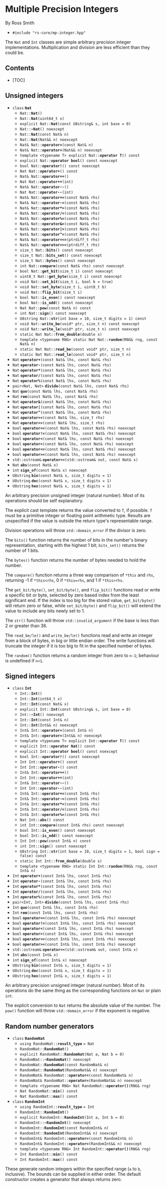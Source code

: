 # Multiple Precision Integers #

By Ross Smith

* `#include "rs-core/mp-integer.hpp"`

The `Nat` and `Int` classes are simple arbitrary precision integer
implementations. Multiplication and division are less efficient than they
could be.

## Contents ##

* [TOC]

## Unsigned integers ##

* `class` **`Nat`**
    * `Nat::`**`Nat`**`()`
    * `Nat::`**`Nat`**`(uint64_t x)`
    * `explicit Nat::`**`Nat`**`(const U8string& s, int base = 0)`
    * `Nat::`**`~Nat`**`() noexcept`
    * `Nat::`**`Nat`**`(const Nat& n)`
    * `Nat::`**`Nat`**`(Nat&& n) noexcept`
    * `Nat& Nat::`**`operator=`**`(const Nat& n)`
    * `Nat& Nat::`**`operator=`**`(Nat&& n) noexcept`
    * `template <typename T> explicit Nat::`**`operator T`**`() const`
    * `explicit Nat::`**`operator bool`**`() const noexcept`
    * `bool Nat::`**`operator!`**`() const noexcept`
    * `Nat Nat::`**`operator+`**`() const`
    * `Nat& Nat::`**`operator++`**`()`
    * `Nat Nat::`**`operator++`**`(int)`
    * `Nat& Nat::`**`operator--`**`()`
    * `Nat Nat::`**`operator--`**`(int)`
    * `Nat& Nat::`**`operator+=`**`(const Nat& rhs)`
    * `Nat& Nat::`**`operator-=`**`(const Nat& rhs)`
    * `Nat& Nat::`**`operator*=`**`(const Nat& rhs)`
    * `Nat& Nat::`**`operator/=`**`(const Nat& rhs)`
    * `Nat& Nat::`**`operator%=`**`(const Nat& rhs)`
    * `Nat& Nat::`**`operator&=`**`(const Nat& rhs)`
    * `Nat& Nat::`**`operator|=`**`(const Nat& rhs)`
    * `Nat& Nat::`**`operator^=`**`(const Nat& rhs)`
    * `Nat& Nat::`**`operator<<=`**`(ptrdiff_t rhs)`
    * `Nat& Nat::`**`operator>>=`**`(ptrdiff_t rhs)`
    * `size_t Nat::`**`bits`**`() const noexcept`
    * `size_t Nat::`**`bits_set`**`() const noexcept`
    * `size_t Nat::`**`bytes`**`() const noexcept`
    * `int Nat::`**`compare`**`(const Nat& rhs) const noexcept`
    * `bool Nat::`**`get_bit`**`(size_t i) const noexcept`
    * `uint8_t Nat::`**`get_byte`**`(size_t i) const noexcept`
    * `void Nat::`**`set_bit`**`(size_t i, bool b = true)`
    * `void Nat::`**`set_byte`**`(size_t i, uint8_t b)`
    * `void Nat::`**`flip_bit`**`(size_t i)`
    * `bool Nat::`**`is_even`**`() const noexcept`
    * `bool Nat::`**`is_odd`**`() const noexcept`
    * `Nat Nat::`**`pow`**`(const Nat& n) const`
    * `int Nat::`**`sign`**`() const noexcept`
    * `U8string Nat::`**`str`**`(int base = 10, size_t digits = 1) const`
    * `void Nat::`**`write_be`**`(void* ptr, size_t n) const noexcept`
    * `void Nat::`**`write_le`**`(void* ptr, size_t n) const noexcept`
    * `static Nat Nat::`**`from_double`**`(double x)`
    * `template <typename RNG> static Nat Nat::`**`random`**`(RNG& rng, const Nat& n)`
    * `static Nat Nat::`**`read_be`**`(const void* ptr, size_t n)`
    * `static Nat Nat::`**`read_le`**`(const void* ptr, size_t n)`
* `Nat` **`operator+`**`(const Nat& lhs, const Nat& rhs)`
* `Nat` **`operator-`**`(const Nat& lhs, const Nat& rhs)`
* `Nat` **`operator*`**`(const Nat& lhs, const Nat& rhs)`
* `Nat` **`operator/`**`(const Nat& lhs, const Nat& rhs)`
* `Nat` **`operator%`**`(const Nat& lhs, const Nat& rhs)`
* `pair<Nat, Nat>` **`divide`**`(const Nat& lhs, const Nat& rhs)`
* `Nat` **`quo`**`(const Nat& lhs, const Nat& rhs)`
* `Nat` **`rem`**`(const Nat& lhs, const Nat& rhs)`
* `Nat` **`operator&`**`(const Nat& lhs, const Nat& rhs)`
* `Nat` **`operator|`**`(const Nat& lhs, const Nat& rhs)`
* `Nat` **`operator^`**`(const Nat& lhs, const Nat& rhs)`
* `Nat` **`operator<<`**`(const Nat& lhs, size_t rhs)`
* `Nat` **`operator>>`**`(const Nat& lhs, size_t rhs)`
* `bool` **`operator==`**`(const Nat& lhs, const Nat& rhs) noexcept`
* `bool` **`operator!=`**`(const Nat& lhs, const Nat& rhs) noexcept`
* `bool` **`operator<`**`(const Nat& lhs, const Nat& rhs) noexcept`
* `bool` **`operator>`**`(const Nat& lhs, const Nat& rhs) noexcept`
* `bool` **`operator<=`**`(const Nat& lhs, const Nat& rhs) noexcept`
* `bool` **`operator>=`**`(const Nat& lhs, const Nat& rhs) noexcept`
* `std::ostream&` **`operator<<`**`(std::ostream& out, const Nat& x)`
* `Nat` **`abs`**`(const Nat& x)`
* `int` **`sign_of`**`(const Nat& x) noexcept`
* `U8string` **`bin`**`(const Nat& x, size_t digits = 1)`
* `U8string` **`dec`**`(const Nat& x, size_t digits = 1)`
* `U8string` **`hex`**`(const Nat& x, size_t digits = 1)`

An arbitrary precision unsigned integer (natural number). Most of its
operations should be self explanatory.

The explicit cast template returns the value converted to `T`, if possible.
`T` must be a primitive integer or floating point arithmetic type. Results are
unspecified if the value is outside the return type's representable range.

Division operations will throw `std::domain_error` if the divisor is zero.

The `bits()` function returns the number of bits in the number's binary
representation, starting with the highest 1 bit; `bits_set()` returns the
number of 1 bits.

The `bytes()` function returns the number of bytes needed to hold the number.

The `compare()` function returns a three way comparison of `*this` and `rhs`,
returning -1 if `*this<rhs`, 0 if `*this=rhs`, and 1 if `*this>rhs`.

The `get_bit/byte()`, `set_bit/byte()`, and `flip_bit()` functions read or
write a specific bit or byte, selected by zero based index from the least
significant end. If the index is too big for the stored value,
`get_bit/byte()` will return zero or false, while `set_bit/byte()` and
`flip_bit()` will extend the value to include any bits newly set to 1.

The `str()` function will throw `std::invalid_argument` if the base is less
than 2 or greater than 36.

The `read_be/le()` and `write_be/le()` functions read and write an integer
from a block of bytes, in big or little endian order. The write functions will
truncate the integer if it is too big to fit in the specified number of bytes.

The `random()` function returns a random integer from zero to `n-1`; behaviour
is undefined if `n<1`.

## Signed integers ##

* `class` **`Int`**
    * `Int::`**`Int`**`()`
    * `Int::`**`Int`**`(int64_t x)`
    * `Int::`**`Int`**`(const Nat& x)`
    * `explicit Int::`**`Int`**`(const U8string& s, int base = 0)`
    * `Int::`**`~Int`**`() noexcept`
    * `Int::`**`Int`**`(const Int& n)`
    * `Int::`**`Int`**`(Int&& n) noexcept`
    * `Int& Int::`**`operator=`**`(const Int& n)`
    * `Int& Int::`**`operator=`**`(Int&& n) noexcept`
    * `template <typename T> explicit Int::`**`operator T`**`() const`
    * `explicit Int::`**`operator Nat`**`() const`
    * `explicit Int::`**`operator bool`**`() const noexcept`
    * `bool Int::`**`operator!`**`() const noexcept`
    * `Int Int::`**`operator+`**`() const`
    * `Int Int::`**`operator-`**`() const`
    * `Int& Int::`**`operator++`**`()`
    * `Int Int::`**`operator++`**`(int)`
    * `Int& Int::`**`operator--`**`()`
    * `Int Int::`**`operator--`**`(int)`
    * `Int& Int::`**`operator+=`**`(const Int& rhs)`
    * `Int& Int::`**`operator-=`**`(const Int& rhs)`
    * `Int& Int::`**`operator*=`**`(const Int& rhs)`
    * `Int& Int::`**`operator/=`**`(const Int& rhs)`
    * `Int& Int::`**`operator%=`**`(const Int& rhs)`
    * `Nat Int::`**`abs`**`() const`
    * `int Int::`**`compare`**`(const Int& rhs) const noexcept`
    * `bool Int::`**`is_even`**`() const noexcept`
    * `bool Int::`**`is_odd`**`() const noexcept`
    * `Int Int::`**`pow`**`(const Int& n) const`
    * `int Int::`**`sign`**`() const noexcept`
    * `U8string Int::`**`str`**`(int base = 10, size_t digits = 1, bool sign = false) const`
    * `static Int Int::`**`from_double`**`(double x)`
    * `template <typename RNG> static Int Int::`**`random`**`(RNG& rng, const Int& n)`
* `Int` **`operator+`**`(const Int& lhs, const Int& rhs)`
* `Int` **`operator-`**`(const Int& lhs, const Int& rhs)`
* `Int` **`operator*`**`(const Int& lhs, const Int& rhs)`
* `Int` **`operator/`**`(const Int& lhs, const Int& rhs)`
* `Int` **`operator%`**`(const Int& lhs, const Int& rhs)`
* `pair<Int, Int>` **`divide`**`(const Int& lhs, const Int& rhs)`
* `Int` **`quo`**`(const Int& lhs, const Int& rhs)`
* `Int` **`rem`**`(const Int& lhs, const Int& rhs)`
* `bool` **`operator==`**`(const Int& lhs, const Int& rhs) noexcept`
* `bool` **`operator!=`**`(const Int& lhs, const Int& rhs) noexcept`
* `bool` **`operator<`**`(const Int& lhs, const Int& rhs) noexcept`
* `bool` **`operator>`**`(const Int& lhs, const Int& rhs) noexcept`
* `bool` **`operator<=`**`(const Int& lhs, const Int& rhs) noexcept`
* `bool` **`operator>=`**`(const Int& lhs, const Int& rhs) noexcept`
* `std::ostream&` **`operator<<`**`(std::ostream& out, const Int& x)`
* `Int` **`abs`**`(const Int& x)`
* `int` **`sign_of`**`(const Int& x) noexcept`
* `U8string` **`bin`**`(const Int& x, size_t digits = 1)`
* `U8string` **`dec`**`(const Int& x, size_t digits = 1)`
* `U8string` **`hex`**`(const Int& x, size_t digits = 1)`

An arbitrary precision unsigned integer (natural number). Most of its
operations do the same thing as the corresponding functions on `Nat` or plain
`int`.

The explicit conversion to `Nat` returns the absolute value of the number. The
`pow()` function will throw `std::domain_error` if the exponent is negative.

## Random number generators ##

* `class` **`RandomNat`**
    * `using RandomNat::`**`result_type`** `= Nat`
    * `RandomNat::`**`RandomNat`**`()`
    * `explicit RandomNat::`**`RandomNat`**`(Nat a, Nat b = 0)`
    * `RandomNat::`**`~RandomNat`**`() noexcept`
    * `RandomNat::`**`RandomNat`**`(const RandomNat& n)`
    * `RandomNat::`**`RandomNat`**`(RandomNat&& n) noexcept`
    * `RandomNat& RandomNat::`**`operator=`**`(const RandomNat& n)`
    * `RandomNat& RandomNat::`**`operator=`**`(RandomNat&& n) noexcept`
    * `template <typename RNG> Nat RandomNat::`**`operator()`**`(RNG& rng)`
    * `Nat RandomNat::`**`min`**`() const`
    * `Nat RandomNat::`**`max`**`() const`
* `class` **`RandomInt`**
    * `using RandomInt::`**`result_type`** `= Int`
    * `RandomInt::`**`RandomInt`**`()`
    * `explicit RandomInt::`**`RandomInt`**`(Int a, Int b = 0)`
    * `RandomInt::`**`~RandomInt`**`() noexcept`
    * `RandomInt::`**`RandomInt`**`(const RandomInt& n)`
    * `RandomInt::`**`RandomInt`**`(RandomInt&& n) noexcept`
    * `RandomInt& RandomInt::`**`operator=`**`(const RandomInt& n)`
    * `RandomInt& RandomInt::`**`operator=`**`(RandomInt&& n) noexcept`
    * `template <typename RNG> Int RandomInt::`**`operator()`**`(RNG& rng)`
    * `Int RandomInt::`**`min`**`() const`
    * `Int RandomInt::`**`max`**`() const`

These generate random integers within the specified range (`a` to `b`,
inclusive). The bounds can be supplied in either order. The default
constructor creates a generator that always returns zero.
